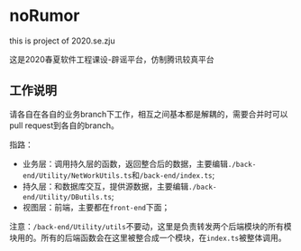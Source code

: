 # noRumor

this is project of 2020.se.zju

这是2020春夏软件工程课设-辟谣平台，仿制腾讯较真平台

## 工作说明

请各自在各自的业务branch下工作，相互之间基本都是解耦的，需要合并时可以pull request到各自的branch。

指路：

- 业务层：调用持久层的函数，返回整合后的数据，主要编辑`./back-end/Utility/NetWorkUtils.ts`和`/back-end/index.ts`;
- 持久层：和数据库交互，提供源数据，主要编辑`./back-end/Utility/DButils.ts`;
- 视图层：前端，主要都在`front-end`下面；

注意：`/back-end/Utility/utils`不要动，这里是负责转发两个后端模块的所有模块用的。所有的后端函数会在这里被整合成一个模块，在`index.ts`被整体调用。